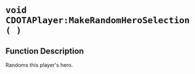 # `void CDOTAPlayer:MakeRandomHeroSelection( )`
## Function Description
Randoms this player's hero.
